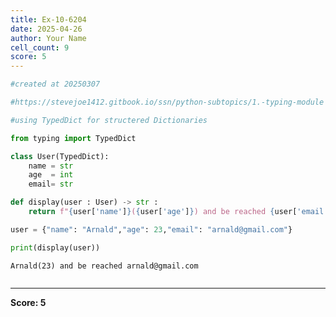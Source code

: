 ```yaml
---
title: Ex-10-6204
date: 2025-04-26
author: Your Name
cell_count: 9
score: 5
---
```


```python
#created at 20250307
```


```python
#https://stevejoe1412.gitbook.io/ssn/python-subtopics/1.-typing-module
```


```python
#using TypedDict for structered Dictionaries
```


```python
from typing import TypedDict
```


```python
class User(TypedDict):
    name = str
    age  = int
    email= str
```


```python
def display(user : User) -> str :
    return f"{user['name']}({user['age']}) and be reached {user['email']}"
```


```python
user = {"name": "Arnald","age": 23,"email": "arnald@gmail.com"}
```


```python
print(display(user))
```

    Arnald(23) and be reached arnald@gmail.com



```python

```


---
**Score: 5**